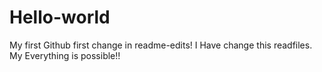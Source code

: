 # Hello-world
My first Github
first change in readme-edits!
I Have change this readfiles.
My
Everything is possible!!


